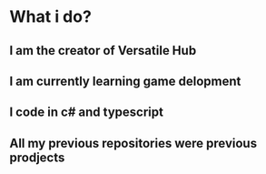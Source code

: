# What i do?
## I am the creator of Versatile Hub
## I am currently learning game delopment
## I code in c# and typescript
## All my previous repositories were previous prodjects
